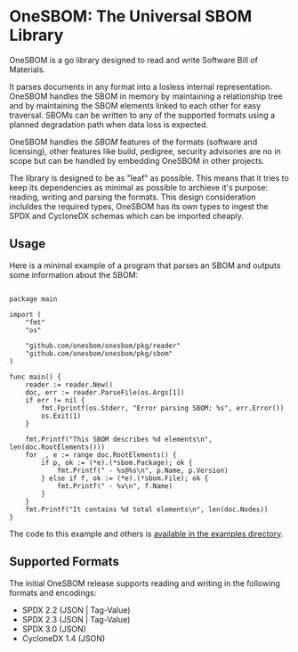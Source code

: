 # OneSBOM: The Universal SBOM Library 

OneSBOM is a go library designed to read and write Software Bill of Materials.

It parses documents in any format into a losless internal representation. OneSBOM 
handles the SBOM in memory by maintaining a relationship tree and by maintaining
the SBOM elements linked to each other for easy traversal. SBOMs can be written
to any of the supported formats using a planned degradation path when data loss
is expected.

OneSBOM handles the _SBOM_ features of the formats (software and licensing), other
features like build, pedigree, security advisories are no in scope but can be
handled by embedding OneSBOM in other projects.

The library is designed to be as "leaf" as possible. This means that it tries to
keep its dependencies as minimal as possible to archieve it's purpose: reading,
writing and parsing the formats. This design consideration incluldes the required
types, OneSBOM has its own types to ingest the SPDX and CycloneDX schemas which
can be imported cheaply.

## Usage

Here is a minimal example of a program that parses an SBOM and outputs some
information about the SBOM:

```golang

package main

import (
	"fmt"
	"os"

	"github.com/onesbom/onesbom/pkg/reader"
	"github.com/onesbom/onesbom/pkg/sbom"
)

func main() {
	reader := reader.New()
	doc, err := reader.ParseFile(os.Args[1])
	if err != nil {
		fmt.Fprintf(os.Stderr, "Error parsing SBOM: %s", err.Error())
		os.Exit(1)
	}

	fmt.Printf("This SBOM describes %d elements\n", len(doc.RootElements()))
	for _, e := range doc.RootElements() {
		if p, ok := (*e).(*sbom.Package); ok {
			fmt.Printf(" - %s@%s\n", p.Name, p.Version)
		} else if f, ok := (*e).(*sbom.File); ok {
			fmt.Printf(" - %v\n", f.Name)
		}
	}
	fmt.Printf("It contains %d total elements\n", len(doc.Nodes))
}

```

The code to this example and others is 
[available in the examples directory](examples/).

## Supported Formats

The initial OneSBOM release supports reading and writing in the following formats
and encodings:

* SPDX 2.2 (JSON | Tag-Value)
* SPDX 2.3 (JSON | Tag-Value)
* SPDX 3.0 (JSON)
* CycloneDX 1.4 (JSON)

